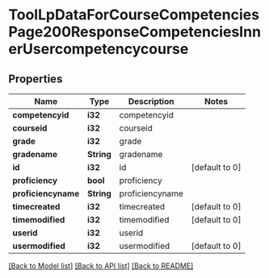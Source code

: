 # ToolLpDataForCourseCompetenciesPage200ResponseCompetenciesInnerUsercompetencycourse

## Properties

Name | Type | Description | Notes
------------ | ------------- | ------------- | -------------
**competencyid** | **i32** | competencyid | 
**courseid** | **i32** | courseid | 
**grade** | **i32** | grade | 
**gradename** | **String** | gradename | 
**id** | **i32** | id | [default to 0]
**proficiency** | **bool** | proficiency | 
**proficiencyname** | **String** | proficiencyname | 
**timecreated** | **i32** | timecreated | [default to 0]
**timemodified** | **i32** | timemodified | [default to 0]
**userid** | **i32** | userid | 
**usermodified** | **i32** | usermodified | [default to 0]

[[Back to Model list]](../README.md#documentation-for-models) [[Back to API list]](../README.md#documentation-for-api-endpoints) [[Back to README]](../README.md)


